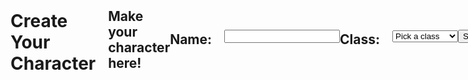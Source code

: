 ```yaml
---
permalink: /charactercreation
---
```

<head>
    <style>
        .candle {
            max-width: 100%;
        }
        .charactercreation {
            display: flex;
            align-items: center;
        }
        .bigtitle {
            flex: 1;
            margin-right: 20px;
        }
        .mediumtitle {
            flex: 1;
            margin-right: 20px;
        }
        .smalltitle {
            flex: 1;
            margin-right: 20px;
        }
        #table {
            display: none;
        }
    </style>
</head>
<body class="charactercreation">
    <h1 class="bigtitle">Create Your Character</h1>
    <h2 class="middletitle">Make your character here!</h2>
    <!-- Name and class drop down selection -->
    <h2 class="smalltitle">Name:</h2>
    <input type="text" name="name" id="name" required><br>
    <h2 class="smalltitle">Class:</h2>
    <select id="class" name="class" onchange="showinfo()">
        <option value="">Pick a class</option>
        <option value="Knight">Knight</option>
        <option value="Mage">Mage</option>
        <option value="Rogue">Rogue</option>
        <option value="Shield Bearer">Shield Bearer</option>
        <option value="Grand Wizard">Grand Wizard</option>
    </select>
    <!-- Display class stats -->
    <div id="classInfo">
        <h3 id="class-description" class="class-details"></h3>
        <div id="table" class="class-details">
            <table>
                <thead>
                <tr>
                    <th>Class</th>
                    <th>Health</th>
                    <th>Attack</th>
                    <th>Range</th>
                    <th>Movement</th>
                </tr>
                </thead>
                <tbody id="result">
                <!-- Generated data goes here -->
                </tbody>
            </table>
        </div>
    </div>
    <!-- Submit button -->
    <br>
    <button class="buttons" onclick="submitinfo()">Submit</button>
    <img class="candle" src="https://i.postimg.cc/wj2FYHpM/candle-removebg-preview.png">
    <script>
        const class_descriptions = {
            Knight: "You've selected the Knight class! Strong, loyal, and determined, this class features a balance between offense and defense.",
            Mage: "You've selected the Mage class! Intelligent and calm, this class features the ability to attack any space on the map at the cost of a lower health.",
            Rogue: "You've selected the Rogue class! Cunning and quick, this class features the ability to move multiple spaces at the cost of a lower health.",
            "Shield Bearer": "You've selected the Shield Bearer class! Sturdy and unwavering, this class features extra health.",
            "Grand Wizard": "You've selected the Grand Wizard class! This class is omnipotent, essentially unable to be beaten. Use this class for testing."
        }
        // Show info and fetch data to show it too
        function showinfo() {
            var selectedclass = document.getElementById("class").value;
            var table = document.getElementById("table");
            if (table) {
                table.style.display = "block";
            }
            // Fetch stuff to get class data
            // const url = "http://{{site.baseurl}}/api/classes/"; // revert back to 127.0.0.1:8086 for local
            const url = "http://127.0.0.1:8086/api/classes/";
            const options = {
                method: 'GET', // *GET, POST, PUT, DELETE, etc.
                mode: 'cors', // no-cors, *cors, same-origin
                cache: 'default', // *default, no-cache, reload, force-cache, only-if-cached
                credentials: 'include', // include, same-origin, omit
                headers: {
                    'Content-Type': 'application/json',
                },
            };
            const resultContainer = document.getElementById("result");
            fetch(url, options)
                .then(response => {
                // check for response errors
                if (response.status !== 200) {
                    const errorMsg = 'Database response error: ' + response.status;
                    console.log(errorMsg);
                    const tr = document.createElement("tr");
                    const td = document.createElement("td");
                    td.innerHTML = errorMsg;
                    tr.appendChild(td);
                    resultContainer.appendChild(tr);
                    return;
                }
                // valid response will contain JSON data, display response in table
                response.json().then(data => {
                    console.log(data);
                    const just_current_class = data.filter(obj => obj.classname === selectedclass);
                    console.log(just_current_class);
                    console.log(selectedclass);
                    for (const row of just_current_class) {
                        // tr and td build out for each row
                        const tr = document.createElement("tr");
                        const classname = document.createElement("td");
                        const health = document.createElement("td");
                        const attack = document.createElement("td");
                        const range = document.createElement("td");
                        const movement = document.createElement("td");
                        // data is specific to the API
                        classname.innerHTML = row.classname; 
                        health.innerHTML = row.health; 
                        attack.innerHTML = row.attack;
                        range.innerHTML = row.range;
                        movement.innerHTML = row.movement;
                        // this builds td's into tr
                        tr.appendChild(classname);
                        tr.appendChild(health);
                        tr.appendChild(attack);
                        tr.appendChild(range);
                        tr.appendChild(movement);
                        // Remove the old rows
                        resultContainer.innerHTML = '';
                        // Append the row to table
                        resultContainer.appendChild(tr);
                    }
                })
                // Show the description
                const classDetailContainer = document.getElementById("class-description");
                classDetailContainer.innerHTML = class_descriptions[selectedclass];
            })
            // Catch fetch errors
            .catch(err => {
                console.error(err);
                const tr = document.createElement("tr");
                const td = document.createElement("td");
                td.innerHTML = err + ": " + url;
                tr.appendChild(td);
                resultContainer.appendChild(tr);
            });
        };
        function submitinfo() {
            // const url = "http://{{site.baseurl}}/api/currentchar/"; // revert back to 127.0.0.1:8086 for local
            const url = "http://127.0.0.1:8086/api/currentchar/";
            // get class information from table (which should be updated with the get request)
            var table = document.getElementById("result");
            var row = table.getElementsByTagName("tr");
            var cells = row[0].getElementsByTagName("td");
            const body = {
                name: document.getElementById("name").value,
                classname: cells[0].innerText,
                health: cells[1].innerText,
                attack: cells[2].innerText,
                range: cells[3].innerText,
                movement: cells[4].innerText
            };
            const AuthOptions = {
                mode: 'cors', // no-cors, *cors, same-origin
                credentials: 'include', // include, same-origin, omit
                headers: {
                    'Content-Type': 'application/json',
                },
                method: 'PUT', // Override the method property
                cache: 'no-cache', // Set the cache property
                body: JSON.stringify(body)
            };
            // fetch the API
            fetch(url, AuthOptions)
            // response is a RESTful "promise" on any successful fetch
            .then(response => {
                // check for response errors and display
                if (response.status !== 200) {
                    // window.location.href = "{{site.baseurl}}/authorizationfail"; *update with link for error if want
                    return;
                }
                // valid response will contain JSON data
                response.json().then(data => {
                    // redirect to greenscreen
                    window.location.href='{{site.baseurl}}/gamescreen'
                })
            })
            // catch fetch errors (ie ACCESS to server blocked)
            .catch(err => {
            console.log(err)
            });
        }
        window.submitinfo = submitinfo;
    </script>
</body>